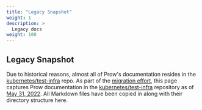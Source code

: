 ```yaml
---
title: "Legacy Snapshot"
weight: 1
description: >
  Legacy docs
weight: 100
---
```


## Legacy Snapshot

Due to historical reasons, almost all of Prow's documentation resides in the
[kubernetes/test-infra](k/t-i) repo. As part of the [migration
effort](https://github.com/kubernetes-sigs/prow/issues/4), this page captures
Prow documentation in the [kubernetes/test-infra](k/t-i) repository as of [May
31,
2022](https://github.com/kubernetes/test-infra/tree/28269f0ce52487379134afe7738393557d577a58).
All Markdown files have been copied in along with their directory structure
here.

[k8s]: https://github.com/kubernetes/kubernetes
[k/t-i]: https://github.com/kubernetes/kubernetes
